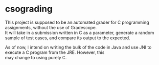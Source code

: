 # csograding  
This project is supposed to be an automated grader for C programming assignments, without the use of Gradescope.    
It will take in a submission written in C as a parameter, generate a random sample of test cases, and compare its output
to the expected.  
  
As of now, I intend on writing the bulk of the code in Java and use JNI to execute a C program from the JRE. However, this  
may change to using purely C.  

